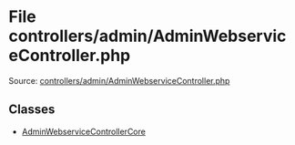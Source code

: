 File controllers/admin/AdminWebserviceController.php
=========
Source: [controllers/admin/AdminWebserviceController.php](https://github.com/PrestaShop/PrestaShop/blob/1.6.1.1/controllers/admin/AdminWebserviceController.php)


Classes
-------

* [AdminWebserviceControllerCore](class.AdminWebserviceControllerCore.md)

